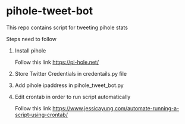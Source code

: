 # pihole-tweet-bot
This repo contains script for tweeting pihole stats

Steps need to follow
1. Install pihole

    Follow this link https://pi-hole.net/ 
2. Store Twitter Credentials in credentails.py file
3. Add pihole ipaddress in pihole_tweet_bot.py
4. Edit crontab in order to run script automatically

    Follow this link https://www.jessicayung.com/automate-running-a-script-using-crontab/  
